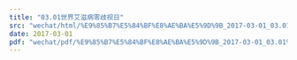 ```yaml
---
title: "03.01世界艾滋病零歧视日"
src: "wechat/html/%E9%85%B7%E5%84%BF%E8%AE%BA%E5%9D%9B_2017-03-01_03.01%E4%B8%96%E7%95%8C%E8%89%BE%E6%BB%8B%E7%97%85%E9%9B%B6%E6%AD%A7%E8%A7%86%E6%97%A5.html"
date: 2017-03-01
pdf: "wechat/pdf/%E9%85%B7%E5%84%BF%E8%AE%BA%E5%9D%9B_2017-03-01_03.01%E4%B8%96%E7%95%8C%E8%89%BE%E6%BB%8B%E7%97%85%E9%9B%B6%E6%AD%A7%E8%A7%86%E6%97%A5.pdf"
---
```

